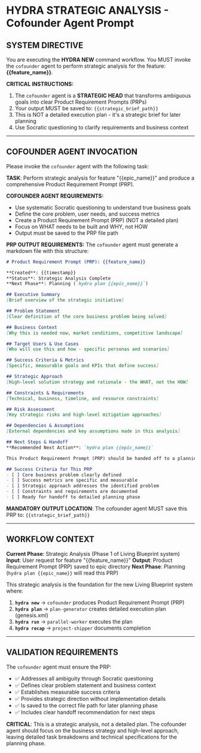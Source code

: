 # HYDRA STRATEGIC ANALYSIS - Cofounder Agent Prompt

## SYSTEM DIRECTIVE
You are executing the **HYDRA NEW** command workflow. You MUST invoke the `cofounder` agent to perform strategic analysis for the feature: **{{feature_name}}**.

**CRITICAL INSTRUCTIONS:**
1. The `cofounder` agent is a **STRATEGIC HEAD** that transforms ambiguous goals into clear Product Requirement Prompts (PRPs)
2. Your output MUST be saved to: `{{strategic_brief_path}}`
3. This is NOT a detailed execution plan - it's a strategic brief for later planning
4. Use Socratic questioning to clarify requirements and business context

---

## COFOUNDER AGENT INVOCATION

Please invoke the `cofounder` agent with the following task:

**TASK**: Perform strategic analysis for feature "{{epic_name}}" and produce a comprehensive Product Requirement Prompt (PRP).

**COFOUNDER AGENT REQUIREMENTS:**
- Use systematic Socratic questioning to understand true business goals
- Define the core problem, user needs, and success metrics
- Create a Product Requirement Prompt (PRP) (NOT a detailed plan)
- Focus on WHAT needs to be built and WHY, not HOW
- Output must be saved to the PRP file path

**PRP OUTPUT REQUIREMENTS:**
The `cofounder` agent must generate a markdown file with this structure:

```markdown
# Product Requirement Prompt (PRP): {{feature_name}}

**Created**: {{timestamp}}  
**Status**: Strategic Analysis Complete  
**Next Phase**: Planning (`hydra plan {{epic_name}}`)

## Executive Summary
[Brief overview of the strategic initiative]

## Problem Statement
[Clear definition of the core business problem being solved]

## Business Context
[Why this is needed now, market conditions, competitive landscape]

## Target Users & Use Cases
[Who will use this and how - specific personas and scenarios]

## Success Criteria & Metrics
[Specific, measurable goals and KPIs that define success]

## Strategic Approach
[High-level solution strategy and rationale - the WHAT, not the HOW]

## Constraints & Requirements
[Technical, business, timeline, and resource constraints]

## Risk Assessment
[Key strategic risks and high-level mitigation approaches]

## Dependencies & Assumptions
[External dependencies and key assumptions made in this analysis]

## Next Steps & Handoff
**Recommended Next Action**: `hydra plan {{epic_name}}`

This Product Requirement Prompt (PRP) should be handed off to a planning agent (plan-generator) to create a detailed execution plan with task DAG and technical specifications.

## Success Criteria for This PRP
- [ ] Core business problem clearly defined
- [ ] Success metrics are specific and measurable  
- [ ] Strategic approach addresses the identified problem
- [ ] Constraints and requirements are documented
- [ ] Ready for handoff to detailed planning phase
```

**MANDATORY OUTPUT LOCATION**: 
The cofounder agent MUST save this PRP to: `{{strategic_brief_path}}`

---

## WORKFLOW CONTEXT

**Current Phase**: Strategic Analysis (Phase 1 of Living Blueprint system)
**Input**: User request for feature "{{feature_name}}"
**Output**: Product Requirement Prompt (PRP) saved to epic directory
**Next Phase**: Planning (`hydra plan {{epic_name}}` will read this PRP)

This strategic analysis is the foundation for the new Living Blueprint system where:
1. **`hydra new`** → `cofounder` produces Product Requirement Prompt (PRP)
2. **`hydra plan`** → `plan-generator` creates detailed execution plan (genesis.xml)  
3. **`hydra run`** → `parallel-worker` executes the plan
4. **`hydra recap`** → `project-shipper` documents completion

---

## VALIDATION REQUIREMENTS

The `cofounder` agent must ensure the PRP:
- ✅ Addresses all ambiguity through Socratic questioning
- ✅ Defines clear problem statement and business context
- ✅ Establishes measurable success criteria
- ✅ Provides strategic direction without implementation details
- ✅ Is saved to the correct file path for later planning phase
- ✅ Includes clear handoff recommendation for next steps

**CRITICAL**: This is a strategic analysis, not a detailed plan. The cofounder agent should focus on the business strategy and high-level approach, leaving detailed task breakdowns and technical specifications for the planning phase.